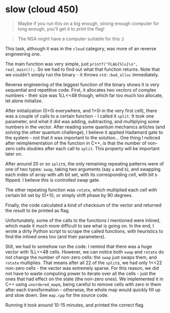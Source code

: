 # slow (cloud 450)

> Maybe if you run this on a big enough, strong enough computer for long enough,
> you'll get it to print the flag!

> The NSA might have a computer suitable for this :)

This task, although it was in the `cloud` category, was more of an reverse engineering one.

The main function was very simple, just `printf("FLAG{%lu}\n", real_main());`. So we had to find out what that function
returns. Note that we couldn't simply run the binary - it throws `std::bad_alloc` immediately.

Reverse engineering of the biggest function of the binary shows it is very sequential and repetitive code.
First, it allocates two vectors of complex numbers - their size was 1LL<<48 though, which far too much too allocate,
let alone initialize.

After initialization (0+0i everywhere, and 1+0i in the very first cell), there was a couple of calls to a certain function -
I called it `split`. It took one parameter, and what it did was adding, subtracting, and multiplying some numbers in the 
vector. After reading some quantum mechanics articles (and solving the other quantum challenge), I believe it applied 
Hadamard gate to the system - not that it was important to the solution... One thing I noticed after reimplementation 
of the function in C++, is that the number of non-zero cells doubles after each call to `split`. This property will be
important later on.

After around 20 or so `split`s, the only remaining repeating patterns were of one of two types: `swap`,
taking two arguments (say `a` and `b`), and swapping each index of array with `a`th bit set, with its corresponding cell,
with bit `b` flipped. I believe this is controlled swap gate.

The other repeating function was `rotate`, which multiplied each cell with certain bit set by (0+1i), or simply shift phase
by 90 degrees.

Finally, the code calculated a kind of checksum of the vector and returned the result to be printed as flag.

Unfortunately, some of the calls to the functions I mentioned were inlined, which made it much more difficult to see what
is going on. In the end, I wrote a dirty Python script to scrape the called functions, with heuristics to find the inlined
ones too (and their parameters).

Still, we had to somehow run the code. I remind that there was a huge vector with 1LL<<48 cells. However, we can notice
both `swap` and `rotate` do not change the number of non-zero cells: the `swap` just swaps them, and `rotate` multiplies.
That means after all 22 of the `split`s, we had only 1<<22 non-zero cells - the vector was extremely sparse. For this reason,
we did not have to waste computing power to iterate over all the cells - just the ones that had effect on the state (the
non-zero ones). We implemented it in C++ using `unordered_map`s, being careful to remove cells with zero in them after
each transformation - otherwise, the whole map would quickly fill up and slow down. See `map.cpp` for the source code.

Running it took around 10-15 minutes, and printed the correct flag.
